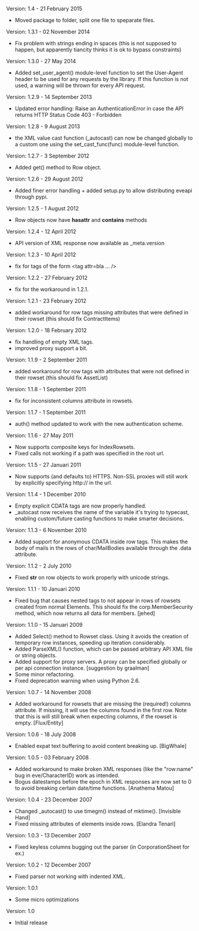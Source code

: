 Version: 1.4 - 21 February 2015
- Moved package to folder, split one file to speparate files.

Version: 1.3.1 - 02 November 2014
- Fix problem with strings ending in spaces (this is not supposed to happen,
  but apparently tiancity thinks it is ok to bypass constraints)

Version: 1.3.0 - 27 May 2014
- Added set_user_agent() module-level function to set the User-Agent header
  to be used for any requests by the library. If this function is not used,
  a warning will be thrown for every API request.

Version: 1.2.9 - 14 September 2013
- Updated error handling: Raise an AuthenticationError in case
   the API returns HTTP Status Code 403 - Forbidden

Version: 1.2.8 - 9 August 2013
- the XML value cast function (_autocast) can now be changed globally to a
  custom one using the set_cast_func(func) module-level function.

Version: 1.2.7 - 3 September 2012
- Added get() method to Row object.

Version: 1.2.6 - 29 August 2012
- Added finer error handling + added setup.py to allow distributing eveapi
  through pypi.

Version: 1.2.5 - 1 August 2012
- Row objects now have __hasattr__ and __contains__ methods

Version: 1.2.4 - 12 April 2012
- API version of XML response now available as _meta.version

Version: 1.2.3 - 10 April 2012
- fix for tags of the form <tag attr=bla ... />

Version: 1.2.2 - 27 February 2012
- fix for the workaround in 1.2.1.

Version: 1.2.1 - 23 February 2012
- added workaround for row tags missing attributes that were defined
  in their rowset (this should fix ContractItems)

Version: 1.2.0 - 18 February 2012
- fix handling of empty XML tags.
- improved proxy support a bit.

Version: 1.1.9 - 2 September 2011
- added workaround for row tags with attributes that were not defined
  in their rowset (this should fix AssetList)

Version: 1.1.8 - 1 September 2011
- fix for inconsistent columns attribute in rowsets.

Version: 1.1.7 - 1 September 2011
- auth() method updated to work with the new authentication scheme.

Version: 1.1.6 - 27 May 2011
- Now supports composite keys for IndexRowsets.
- Fixed calls not working if a path was specified in the root url.

Version: 1.1.5 - 27 Januari 2011
- Now supports (and defaults to) HTTPS. Non-SSL proxies will still work by
  explicitly specifying http:// in the url.

Version: 1.1.4 - 1 December 2010
- Empty explicit CDATA tags are now properly handled.
- _autocast now receives the name of the variable it's trying to typecast,
  enabling custom/future casting functions to make smarter decisions.

Version: 1.1.3 - 6 November 2010
- Added support for anonymous CDATA inside row tags. This makes the body of
  mails in the rows of char/MailBodies available through the .data attribute.

Version: 1.1.2 - 2 July 2010
- Fixed __str__ on row objects to work properly with unicode strings.

Version: 1.1.1 - 10 Januari 2010
- Fixed bug that causes nested tags to not appear in rows of rowsets created
  from normal Elements. This should fix the corp.MemberSecurity method,
  which now returns all data for members. [jehed]

Version: 1.1.0 - 15 Januari 2009
- Added Select() method to Rowset class. Using it avoids the creation of
  temporary row instances, speeding up iteration considerably.
- Added ParseXML() function, which can be passed arbitrary API XML file or
  string objects.
- Added support for proxy servers. A proxy can be specified globally or
  per api connection instance. [suggestion by graalman]
- Some minor refactoring.
- Fixed deprecation warning when using Python 2.6.

Version: 1.0.7 - 14 November 2008
- Added workaround for rowsets that are missing the (required!) columns
  attribute. If missing, it will use the columns found in the first row.
  Note that this is will still break when expecting columns, if the rowset
  is empty. [Flux/Entity]

Version: 1.0.6 - 18 July 2008
- Enabled expat text buffering to avoid content breaking up. [BigWhale]

Version: 1.0.5 - 03 February 2008
- Added workaround to make broken XML responses (like the "row:name" bug in
  eve/CharacterID) work as intended.
- Bogus datestamps before the epoch in XML responses are now set to 0 to
  avoid breaking certain date/time functions. [Anathema Matou]

Version: 1.0.4 - 23 December 2007
- Changed _autocast() to use timegm() instead of mktime(). [Invisible Hand]
- Fixed missing attributes of elements inside rows. [Elandra Tenari]

Version: 1.0.3 - 13 December 2007
- Fixed keyless columns bugging out the parser (in CorporationSheet for ex.)

Version: 1.0.2 - 12 December 2007
- Fixed parser not working with indented XML.

Version: 1.0.1
- Some micro optimizations

Version: 1.0
- Initial release
